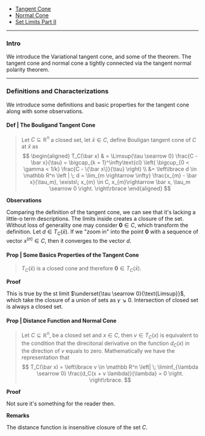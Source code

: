- [Tangent Cone](Tangent%20Cone.md)
- [Normal Cone](Normal%20Cone.md)
- [Set Limits Part II](../Background/Set%20Limits%20Part%20II.md)

---
### **Intro**

We introduce the Variational tangent cone, and some of the theorem. 
The tangent cone and normal cone a tightly connected via the tangent normal polarity theorem. 


---
### **Definitions and Characterizations**

We introduce some definitions and basic properties for the tangent cone along with some observations. 

#### **Def | The Bouligand Tangent Cone**
> Let $C \subseteq \mathbb R^n$ a closed set, let $\bar x \in C$, define Bouligan tangent cone of $C$ at $\bar x$ as 
> $$
> \begin{aligned}
>     T_C(\bar x) 
>     & = 
>     \Limsup{\tau \searrow 0}
>     \frac{C - \bar x}{\tau} 
>       = \bigcap_{k = 1}^\infty\text{cl}
>       \left(
>           \bigcup_{0 < \gamma < 1/k} \frac{C - \{\bar x\}}{\tau}
>       \right)
>     \\
>     &= 
>     \left\lbrace
>         d \in \mathbb R^n 
>         \left | \; 
>             d = \lim_{m \rightarrow \infty} \frac{x_{m} - \bar x}{\tau_m}, 
>             \exists\; x_{m} \in C, 
>             x_{m}\rightarrow \bar x, 
>             \tau_m \searrow 0
>         \right.
>     \right\rbrace
> \end{aligned}
> $$

**Observations**

Comparing the definition of the tangent cone, we can see that it's lacking a little-o term descriptions. 
The limits inside creates a closure of the set. 
Without loss of generality one may consider $\mathbf 0 \in C$, which transform the definition. 
Let $d \in T_C(\bar x)$. 
If we "zoom in" into the point $\mathbf 0$ with a sequence of vector $x^{(n)} \in C$, then it converges to the vector $d$. 

#### **Prop | Some Basics Properties of the Tangent Cone**
> $T_C(\bar x)$ is a closed cone and therefore $\mathbf 0 \in T_C(\bar x)$. 

**Proof** 

This is true by the st limit $\underset{\tau \searrow 0}{\text{Limsup}}$, which take
the closure of a union of sets as $\gamma \searrow 0$. 
Intersection of closed set is always a closed set. 

#### **Prop | Distance Function and Normal Cone**
> Let $C \subseteq \mathbb R^n$, be a closed set and $x \in C$, then $v \in T_C(x)$ is equivalent to the condition that the direcitonal derivative on the function $d_C(x)$ in the direction of $v$ equals to zero. 
> Mathematically we have the representation that 
> $$
> T_C(\bar x) = \left\lbrace
>      v \in \mathbb R^n 
>     \left| \; 
>         \liminf_{\lambda \searrow 0} 
>         \frac{d_C(x + v \lambda)}{\lambda} = 0
>     \right.
> \right\rbrace. 
> $$

**Proof**

Not sure it's something for the reader then. 


**Remarks**

The distance function is insensitive closure of the set $C$. 
